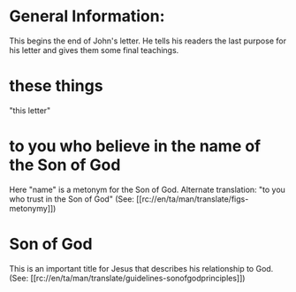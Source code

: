 # General Information:

This begins the end of John's letter. He tells his readers the last purpose for his letter and gives them some final teachings.

# these things

"this letter"

# to you who believe in the name of the Son of God

Here "name" is a metonym for the Son of God. Alternate translation: "to you who trust in the Son of God" (See: [[rc://en/ta/man/translate/figs-metonymy]])

# Son of God

This is an important title for Jesus that describes his relationship to God. (See: [[rc://en/ta/man/translate/guidelines-sonofgodprinciples]])

